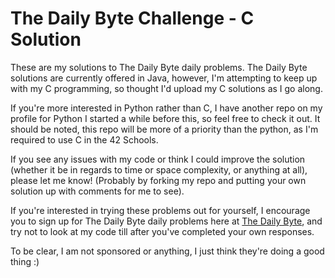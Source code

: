 <h1>The Daily Byte Challenge - C Solution</h1>

<p>These are my solutions to The Daily Byte daily problems. The Daily Byte solutions are currently offered in Java, however, I'm attempting to keep up with my C programming, so thought I'd upload my C solutions as I go along.</p>

<p>If you're more interested in Python rather than C, I have another repo on my profile for Python I started a while before this, so feel free to check it out. It should be noted, this repo will be more of a priority than the python, as I'm required to use C in the 42 Schools.</p>

<p>If you see any issues with my code or think I could improve the solution (whether it be in regards to time or space complexity, or anything at all), please let me know! (Probably by forking my repo and putting your own solution up with comments for me to see).</p>

<p>If you're interested in trying these problems out for yourself, I encourage you to sign up for The Daily Byte daily problems here at <a href="https://thedailybyte.dev" target="_blank" rel="nofollow noreferrer noopener">The Daily Byte</a>, and try not to look at my code till after you've completed your own responses.</p>

<p>To be clear, I am not sponsored or anything, I just think they're doing a good thing :)</p>
